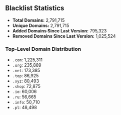 ## Blacklist Statistics

- **Total Domains:** 2,791,715
- **Unique Domains:** 2,791,715
- **Added Domains Since Last Version:** 795,323
- **Removed Domains Since Last Version:** 1,025,524

### Top-Level Domain Distribution

-  `.com`: 1,225,311
-  `.org`: 235,889
-  `.net`: 173,385
-  `.top`: 86,925
-  `.xyz`: 80,493
-  `.shop`: 72,875
-  `.io`: 60,006
-  `.ru`: 56,665
-  `.info`: 50,710
-  `.pl`: 48,498
